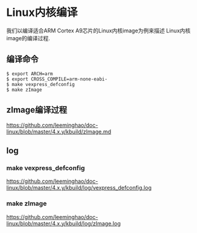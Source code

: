 Linux内核编译
========================================

我们以编译适合ARM Cortex A9芯片的Linux内核image为例来描述
Linux内核image的编译过程.

编译命令
-----------------------------------------

```
$ export ARCH=arm
$ export CROSS_COMPILE=arm-none-eabi-
$ make vexpress_defconfig
$ make zImage
```

zImage编译过程
----------------------------------------

https://github.com/leeminghao/doc-linux/blob/master/4.x.y/kbuild/zImage.md

log
----------------------------------------

### make vexpress_defconfig

https://github.com/leeminghao/doc-linux/blob/master/4.x.y/kbuild/log/vexpress_defconfig.log

### make zImage

https://github.com/leeminghao/doc-linux/blob/master/4.x.y/kbuild/log/zImage.log